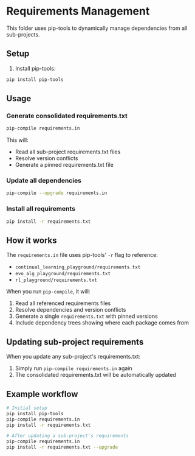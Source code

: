 # Requirements Management

This folder uses pip-tools to dynamically manage dependencies from all sub-projects.

## Setup

1. Install pip-tools:
```bash
pip install pip-tools
```

## Usage

### Generate consolidated requirements.txt
```bash
pip-compile requirements.in
```

This will:
- Read all sub-project requirements.txt files
- Resolve version conflicts
- Generate a pinned requirements.txt file

### Update all dependencies
```bash
pip-compile --upgrade requirements.in
```

### Install all requirements
```bash
pip install -r requirements.txt
```

## How it works

The `requirements.in` file uses pip-tools' `-r` flag to reference:
- `continual_learning_playground/requirements.txt`
- `evo_alg_playground/requirements.txt` 
- `rl_playground/requirements.txt`

When you run `pip-compile`, it will:
1. Read all referenced requirements files
2. Resolve dependencies and version conflicts
3. Generate a single `requirements.txt` with pinned versions
4. Include dependency trees showing where each package comes from

## Updating sub-project requirements

When you update any sub-project's requirements.txt:
1. Simply run `pip-compile requirements.in` again
2. The consolidated requirements.txt will be automatically updated

## Example workflow

```bash
# Initial setup
pip install pip-tools
pip-compile requirements.in
pip install -r requirements.txt

# After updating a sub-project's requirements
pip-compile requirements.in
pip install -r requirements.txt --upgrade
```
